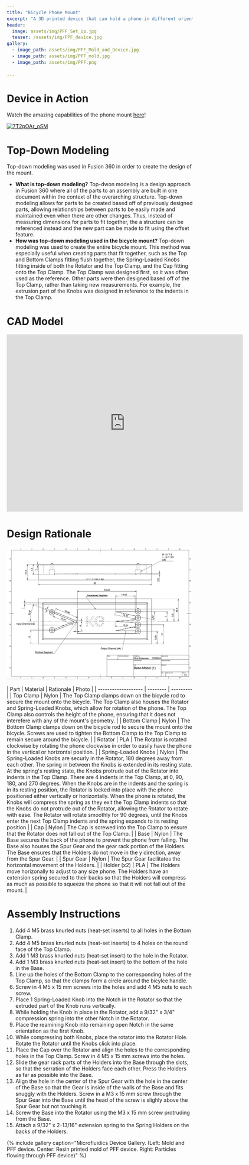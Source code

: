 ```yaml
---
title: "Bicycle Phone Mount"
excerpt: "A 3D printed device that can hold a phone in different orientations while attached to handle bars on a bicycle."
header:
  image: assets/img/PFF_Set_Up.jpg
  teaser: /assets/img/PPF_device.jpg
gallery:
  - image_path: assets/img/PFF_Mold_and_Device.jpg
  - image_path: assets/img/PFF_mold.jpg
  - image_path: assets/img/PFF.png
   
---
```


# Device in Action
Watch the amazing capabilities of the phone mount [here](https://youtu.be/7T2pOAr_oSM)!

[![7T2pOAr_oSM](https://img.youtube.com/vi/7T2pOAr_oSM/0.jpg)](https://youtu.be/7T2pOAr_oSM)


# Top-Down Modeling
Top-down modeling was used in Fusion 360 in order to create the design of the mount.
* **What is top-down modeling?** Top-dwon modeling is a design approach in Fusion 360 where all of the parts to an assembly are built in one document within the context of the overarching structure. Top-down modeling allows for parts to be created based off of previously designed parts, allowing relationships between parts to be easily made and maintained even when there are other changes. Thus, instead of measuring dimensions for parts to fit together, the a structure can be referenced instead and the new part can be made to fit using the offset feature.
* **How was top-down modeling used in the bicycle mount?** Top-down modeling was used to create the entire bicycle mount. This method was especially useful when creating parts that fit together, such as the Top and Bottom Clamps fitting flush together, the Spring-Loaded Knobs fitting inside of both the Rotator and the Top Clamp, and the Cap fitting onto the Top Clamp. The Top Clamp was designed first, so it was often used as the reference. Other parts were then designed based off of the Top Clamp, rather than taking new measurements. For example, the extrusion part of the Knobs was designed in reference to the indents in the Top Clamp. 


# CAD Model

<iframe src="https://vanderbilt643.autodesk360.com/shares/public/SH286ddQT78850c0d8a4aa3385128126c77e?mode=embed" width="640" height="480" allowfullscreen="true" webkitallowfullscreen="true" mozallowfullscreen="true"  frameborder="0"></iframe>

# Design Rationale

![Labeled_Design](/assets/img/PFF_Drawing.jpg)


| Part                | Material | Rationale | Photo |
| ------------------- | -------- | --------- | 
| Top Clamp | Nylon | The Top Clamp clamps down on the bicycle rod to secure the mount onto the bicycle. The Top Clamp also houses the Rotator and Spring-Loaded Knobs, which allow for rotation of the phone. The Top Clamp also controls the height of the phone, ensuring that it does not interefere with any of the mount's geometry. |
| Bottom Clamp | Nylon | The Bottom Clamp clamps down on the bicycle rod to secure the mount onto the bicycle. Screws are used to tighten the Bottom Clamp to the Top Clamp to remain secure around the bicycle. |
| Rotator | PLA | The Rotator is rotated clockwise by rotating the phone clockwise in order to easily have the phone in the vertical or horizontal position. |
| Spring-Loaded Knobs | Nylon | The Spring-Loaded Knobs are securly in the Rotator, 180 degrees away from each other. The spring in between the Knobs is extended in its resting state. At the spring's resting state, the Knobs protrude out of the Rotator into indents in the Top Clamp. There are 4 indents in the Top Clamp, at 0, 90, 180, and 270 degrees. When the Knobs are in the indents and the spring is in its resting position, the Rotator is locked into place with the phone positioned either vertically or horizontally. When the phone is rotated, the Knobs will compress the spring as they exit the Top Clamp indents so that the Knobs do not protrude out of the Rotator, allowing the Rotator to rotate with ease. The Rotator will rotate smoothly for 90 degrees, until the Knobs enter the next Top Clamp indents and the spring expands to its resting position.|
| Cap | Nylon | The Cap is screwed into the Top Clamp to ensure that the Rotator does not fall out of the Top Clamp. |
| Base | Nylon | The Base secures the back of the phone to prevent the phone from falling. The Base also houses the Spur Gear and the gear rack portion of the Holders. The Base ensures that the Holders do not move in the y direction, away from the Spur Gear. |
| Spur Gear | Nylon | The Spur Gear facilitates the horizontal movement of the Holders. |
| Holder (x2) | PLA | The Holders move horizonally to adjust to any size phone. The Holders have an extension spring secured to their backs so that the Holders will compress as much as possible to squeeze the phone so that it will not fall out of the mount. |

# Assembly Instructions

1. Add 4 M5 brass knurled nuts (heat-set inserts) to all holes in the Bottom Clamp.
2. Add 4 M5 brass knurled nuts (heat-set inserts) to 4 holes on the round face of the Top Clamp.
3. Add 1 M3 brass knurled nuts (heat-set insert) to the hole in the Rotator.
4. Add 1 M3 brass knurled nuts (heat-set insert) to the bottom of the hole in the Base.
5. Line up the holes of the Bottom Clamp to the corresponding holes of the Top Clamp, so that the clamps form a circle around the bicylce handle.
6. Screw in 4 M5 x 15 mm screws into the holes and add 4 M5 nuts to each screw.
7. Place 1 Spring-Loaded Knob into the Notch in the Rotator so that the extruded part of the Knob runs vertically.
8. While holding the Knob in place in the Rotator, add a 9/32" x 3/4" compression spring into the other Notch in the Rotator. 
9. Place the reamining Knob into remaining open Notch in the same orientation as the first Knob.
10. While compressing both Knobs, place the rotator into the Rotator Hole. Rotate the Rotator until the Knobs click into place.
11. Place the Cap over the Rotator and align the holes to the corresponding holes in the Top Clamp. Screw in 4 M5 x 15 mm screws into the holes.
12. Slide the gear rack parts of the Holders into the Base through the slots, so that the serration of the Holders face each other. Press the Holders as far as possible into the Base.
13. Align the hole in the center of the Spur Gear with the hole in the center of the Base so that the Gear is inside of the walls of the Base and fits snuggly with the Holders. Screw in a M3 x 15 mm screw through the Spur Gear into the Base until the head of the screw is slighly above the Spur Gear but not touching it.
14. Screw the Base into the Rotator using the M3 x 15 mm screw protruding from the Base.
15. Attach a 9/32" x 2-13/16" extension spring to the Spring Holders on the backs of the Holders.

{% include gallery caption="Microfluidics Device Gallery. (Left: Mold and PFF device. Center: Resin printed mold of PFF device. Right: Particles flowing through PFF device)" %}

